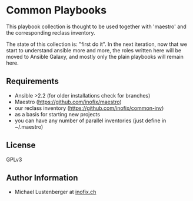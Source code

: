 Common Playbooks
================

This playbook collection is thought to be used together with 'maestro' and the corresponding reclass inventory.

The state of this collection is: "first do it". In the next iteration, now that we start to understand ansible more and more, the roles written here will be moved to Ansible Galaxy, and mostly only the plain playbooks will remain here.

Requirements
------------

* Ansible >2.2 (for older installations check for branches)
* Maestro (https://github.com/inofix/maestro)
* our reclass inventory (https://github.com/inofix/common-inv)
 * as a basis for starting new projects
 * you can have any number of parallel inventories (just define in ~/.maestro)

License
-------

GPLv3

Author Information
------------------

* Michael Lustenberger at [inofix.ch](http://www.inofix.ch)


